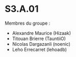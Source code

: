 # S3.A.01

Membres du groupe :

- Alexandre Maurice (Hizaak)
- Titouan Brierre (TauntiiO)
- Nicolas Dargazanli (noenic)
- Leho Errecarret (lehoadb)
